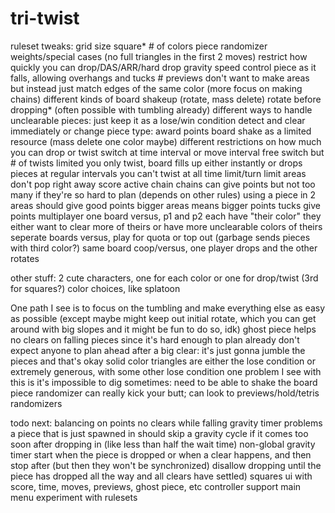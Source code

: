 # tri-twist
ruleset tweaks:
	grid size
	square*
	# of colors
	piece randomizer weights/special cases (no full triangles in the first 2 moves)
	restrict how quickly you can drop/DAS/ARR/hard drop
	gravity speed
	control piece as it falls, allowing overhangs and tucks
	# previews
	don't want to make areas but instead just match edges of the same color (more focus on making chains)
	different kinds of board shakeup (rotate, mass delete)
	rotate before dropping* (often possible with tumbling already)
	different ways to handle unclearable pieces:
		just keep it as a lose/win condition
		detect and clear immediately or change piece type: award points
		board shake as a limited resource (mass delete one color maybe)
	different restrictions on how much you can drop or twist
		switch at time interval or move interval
		free switch but # of twists limited
		you only twist, board fills up either instantly or drops pieces at regular intervals
		you can't twist at all
	time limit/turn limit
	areas don't pop right away
	score
		active chain
		chains can give points but not too many if they're so hard to plan (depends on other rules)
		using a piece in 2 areas should give good points
		bigger areas means bigger points
		tucks give points
multiplayer
	one board versus, p1 and p2 each have "their color"
		they either want to clear more of theirs or have more unclearable colors of theirs
	seperate boards versus, play for quota or top out (garbage sends pieces with third color?)
	same board coop/versus, one player drops and the other rotates

other stuff:
2 cute characters, one for each color or one for drop/twist (3rd for squares?)
color choices, like splatoon

One path I see is to focus on the tumbling and make everything else as easy as possible (except maybe might keep out initial rotate, which you can get around with big slopes and it might be fun to do so, idk)
	ghost piece helps
	no clears on falling pieces since it's hard enough to plan already
	don't expect anyone to plan ahead after a big clear: it's just gonna jumble the pieces and that's okay
	solid color triangles are either the lose condition or extremely generous, with some other lose condition
	one problem I see with this is it's impossible to dig sometimes: need to be able to shake the board
	piece randomizer can really kick your butt; can look to previews/hold/tetris randomizers

todo next:
	balancing on points
	no clears while falling
	gravity timer problems
		a piece that is just spawned in should skip a gravity cycle if it comes too soon after dropping in (like less than half the wait time)
		non-global gravity timer start when the piece is dropped or when a clear happens, and then stop after (but then they won't be synchronized)
		disallow dropping until the piece has dropped all the way and all clears have settled)
	squares
	ui with score, time, moves, previews, ghost piece, etc
	controller support
	main menu
	experiment with rulesets